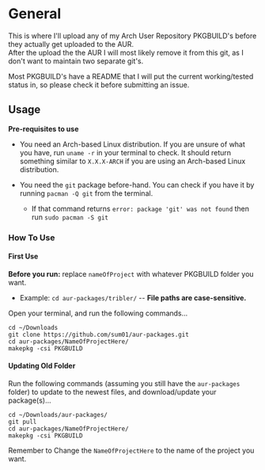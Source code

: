 # General   
This is where I'll upload any of my Arch User Repository PKGBUILD's before they actually get uploaded to the AUR.  
After the upload the the AUR I will most likely remove it from this git, as I don't want to maintain two separate git's.  

Most PKGBUILD's have a README that I will put the current working/tested status in, so please check it before submitting an issue.

## Usage  
**Pre-requisites to use**  
*   You need an Arch-based Linux distribution. If you are unsure of what you have, run `uname -r` in your terminal to check. It should return something similar to `X.X.X-ARCH` if you are using an Arch-based Linux distribution.

*   You need the `git` package before-hand. You can check if you have it by running `pacman -Q git` from the terminal.
    *   If that command returns `error: package 'git' was not found` then run `sudo pacman -S git`  

### How To Use

#### First Use
**Before you run:** replace `nameOfProject` with whatever PKGBUILD folder you want.   
*   Example: `cd aur-packages/tribler/`  -- **File paths are case-sensitive.**  

Open your terminal, and run the following commands...
```
cd ~/Downloads
git clone https://github.com/sum01/aur-packages.git
cd aur-packages/NameOfProjectHere/
makepkg -csi PKGBUILD
```

#### Updating Old Folder
Run the following commands (assuming you still have the `aur-packages` folder) to update to the newest files, and download/update your package(s)...
```
cd ~/Downloads/aur-packages/
git pull
cd aur-packages/NameOfProjectHere/
makepkg -csi PKGBUILD
```
Remember to Change the `NameOfProjectHere` to the name of the project you want.
